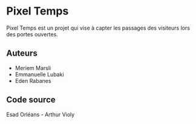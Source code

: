 # Pixel Temps

Pixel Temps est un projet qui vise à capter les passages des visiteurs lors des portes ouvertes. 

## Auteurs 

- Meriem Marsli
- Emmanuelle Lubaki
- Eden Rabanes

## Code source

Esad Orléans - Arthur Violy
